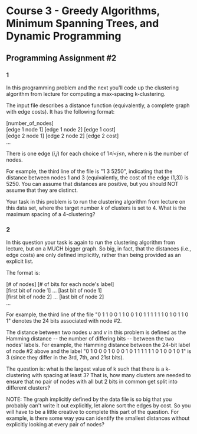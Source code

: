 # Course 3 - Greedy Algorithms, Minimum Spanning Trees, and Dynamic Programming

## Programming Assignment #2

### 1

In this programming problem and the next you'll code up the clustering algorithm from lecture for computing a max-spacing k-clustering.

 The input file describes a distance function (equivalently, a complete graph with edge costs). It has the following format:

 \[number_of_nodes\]  
 \[edge 1 node 1\] \[edge 1 node 2\] \[edge 1 cost\]  
 \[edge 2 node 1\] \[edge 2 node 2\] \[edge 2 cost\]  
 ...

 There is one edge (_i_,_j_) for each choice of 1≤_i_<_j_≤n, where n is the number of nodes.

 For example, the third line of the file is "1 3 5250", indicating that the distance between nodes 1 and 3 (equivalently, the cost of the edge (1,3)) is 5250. You can assume that distances are positive, but you should NOT assume that they are distinct.

 Your task in this problem is to run the clustering algorithm from lecture on this data set, where the target number _k_ of clusters is set to 4. What is the maximum spacing of a 4-clustering?

### 2

In this question your task is again to run the clustering algorithm from lecture, but on a MUCH bigger graph. So big, in fact, that the distances (i.e., edge costs) are only defined implicitly, rather than being provided as an explicit list.

 The format is:

 \[# of nodes\] \[# of bits for each node's label\]  
 \[first bit of node 1\] ... \[last bit of node 1\]  
 \[first bit of node 2\] ... \[last bit of node 2\]  
 ...

 For example, the third line of the file "0 1 1 0 0 1 1 0 0 1 0 1 1 1 1 1 1 0 1 0 1 1 0 1" denotes the 24 bits associated with node #2.

 The distance between two nodes _u_ and _v_ in this problem is defined as the Hamming distance -- the number of differing bits -- between the two nodes' labels. For example, the Hamming distance between the 24-bit label of node #2 above and the label "0 1 0 0 0 1 0 0 0 1 0 1 1 1 1 1 1 0 1 0 0 1 0 1" is 3 (since they differ in the 3rd, 7th, and 21st bits).

 The question is: what is the largest value of k such that there is a k-clustering with spacing at least 3? That is, how many clusters are needed to ensure that no pair of nodes with all but 2 bits in common get split into different clusters?

 NOTE: The graph implicitly defined by the data file is so big that you probably can't write it out explicitly, let alone sort the edges by cost. So you will have to be a little creative to complete this part of the question. For example, is there some way you can identify the smallest distances without explicitly looking at every pair of nodes?

